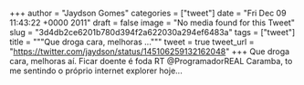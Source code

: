 
+++
author = "Jaydson Gomes"
categories = ["tweet"]
date = "Fri Dec 09 11:43:22 +0000 2011"
draft = false
image = "No media found for this Tweet"
slug = "3d4db2ce6201b780d394f2a622030a294ef6483a"
tags = ["tweet"]
title = """Que droga cara, melhoras ..."""
tweet = true
tweet_url = "https://twitter.com/jaydson/status/145106259132162048"
+++
Que droga cara, melhoras aí. Ficar doente é foda RT @ProgramadorREAL Caramba, to me sentindo o próprio internet explorer hoje...
